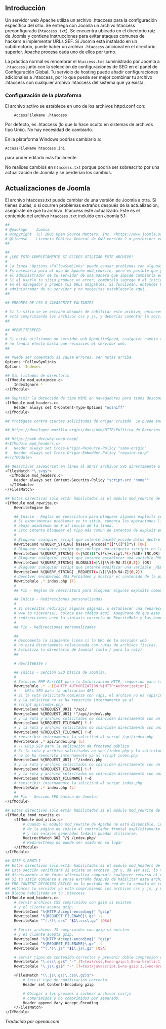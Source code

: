 <!-- Filename: Preconfigured_htaccess / Display title: El archivo htaccess.txt  -->

## Introducción

Un servidor web Apache utiliza un archivo .htaccess para la configuración específica del sitio.
Se entrega con Joomla un archivo htaccess preconfigurado (`htaccess.txt`). Se encuentra ubicado en el directorio raíz de Joomla y contiene instrucciones para evitar ataques comunes de hackers e implementar URLs SEF. Si Joomla está instalado en un subdirectorio, puede haber un archivo `.htaccess` adicional en el directorio superior. Apache procesa cada uno de ellos por turno.

La práctica normal es renombrar el `htaccess.txt` suministrado por Joomla a 
`.htaccess` junto con la selección de configuraciones de SEO en el panel de 
Configuración Global. Tu servicio de hosting puede añadir configuraciones 
adicionales a .htaccess, por lo que puede ser mejor combinar tu archivo 
.htaccess con cualquier archivo .htaccess del sistema que ya exista.

### Configuración de la plataforma

El archivo activo se establece en uno de los archivos httpd.conf con:
```
    AccessFileName .htaccess
```
Por defecto, es .htaccess (lo que lo hace oculto en sistemas de archivos tipo Unix). No hay necesidad de cambiarlo.

En la plataforma Windows podrías cambiarlo a:

    AccessFileName htaccess.ini

para poder editarlo más fácilmente.

No realices cambios en `htaccess.txt` porque podría ser sobrescrito por una 
actualización de Joomla y se perderían los cambios.

## Actualizaciones de Joomla

El archivo htaccess.txt puede cambiar de una versión de Joomla a otra. Si tienes dudas, o si ocurren problemas extraños después de la actualización, asegúrate de que tu archivo .htaccess esté actualizado. Este es el contenido del archivo `htaccess.txt` incluido con Joomla 5.1:

```bash
##
# @package    Joomla
# @copyright  (C) 2005 Open Source Matters, Inc. <https://www.joomla.org>
# @license    Licencia Pública General de GNU versión 2 o posterior; ver LICENSE.txt
##

##
# ¡LEE ESTO COMPLETAMENTE SI ELIGES UTILIZAR ESTE ARCHIVO!
#
# La línea 'Options +FollowSymLinks' puede causar problemas con algunas configuraciones de servidor.
# Es necesaria para el uso de Apache mod_rewrite, pero es posible que ya haya sido establecida por
# el administrador de tu servidor de una manera que impide cambiarla en este archivo .htaccess.
# Si al usarlo tu sitio produce un error, coméntalo (agrega # al inicio de la línea), recarga tu sitio
# en el navegador y prueba tus URLs amigables. Si funcionan, entonces ha sido establecido por el
# administrador de tu servidor y no necesitas establecerlo aquí.
##

## ERRORES DE CSS O JAVASCRIPT FALTANTES

# Si tu sitio se ve extraño después de habilitar este archivo, entonces probablemente tu servidor ya 
# está comprimiendo los archivos css y js, y deberías comentar la sección GZIP de este archivo.
##

## OPENLITESPEED
#
# Si estás utilizando un servidor web OpenLiteSpeed, cualquier cambio realizado en este archivo
# no tendrá efecto hasta que reinicies el servidor web.
##

## Puede ser comentado si causa errores, ver notas arriba.
Options +FollowSymlinks
Options -Indexes

## Sin listados de directorio
<IfModule mod_autoindex.c>
	IndexIgnore *
</IfModule>

## Suprimir la detección de tipo MIME en navegadores para tipos desconocidos
<IfModule mod_headers.c>
	Header always set X-Content-Type-Options "nosniff"
</IfModule>

## Protégete contra ciertas solicitudes de origen cruzado. Se puede encontrar más información aquí: 

## https://developer.mozilla.org/es/docs/Web/HTTP/Política_de_Recursos_de_Origen_Cruzado_(CORP)

## https://web.dev/why-coop-coep/
#<IfModule mod_headers.c>
#	Header always set Cross-Origin-Resource-Policy "same-origin"
#	Header always set Cross-Origin-Embedder-Policy "require-corp"
#</IfModule>

## Desactivar JavaScript en línea al abrir archivos SVG directamente o al incrustarlos con la etiqueta object
<FilesMatch "\.svg$">
  <IfModule mod_headers.c>
    Header always set Content-Security-Policy "script-src 'none'"
  </IfModule>
</FilesMatch>

## Estas directivas solo están habilitadas si el módulo mod_rewrite de Apache está habilitado
<IfModule mod_rewrite.c>
	RewriteEngine On

	## Inicio - Reglas de reescritura para bloquear algunos exploits comunes.
	# Si experimentas problemas en tu sitio, comenta las operaciones listadas
	# abajo añadiendo un # al inicio de la línea.
	# Esto intenta bloquear el tipo más común de intentos de exploit en Joomla!
	#
	# Bloquear cualquier script que intente base64_encode datos dentro de la URL.
	RewriteCond %{QUERY_STRING} base64_encode[^(]*\([^)]*\) [OR]
	# Bloquear cualquier script que incluya una etiqueta <script> en la URL.
	RewriteCond %{QUERY_STRING} (<|%3C)([^s]*s)+cript.*(>|%3E) [NC,OR]
	# Bloquear cualquier script que intente establecer una variable PHP GLOBALS vía URL.
	RewriteCond %{QUERY_STRING} GLOBALS(=|\[|\%[0-9A-Z]{0,2}) [OR]
	# Bloquear cualquier script que intente modificar una variable _REQUEST vía URL.
	RewriteCond %{QUERY_STRING} _REQUEST(=|\[|\%[0-9A-Z]{0,2})
	# Devolver encabezado 403 Forbidden y mostrar el contenido de la página de inicio raíz
	RewriteRule .* index.php [F]
	#
	## Fin - Reglas de reescritura para bloquear algunos exploits comunes.

	## Inicio - Redirecciones personalizadas
	#
	# Si necesitas redirigir algunas páginas, o establecer una redirección canónica no-www a
	# www (o viceversa), coloca ese código aquí. Asegúrate de que esas
	# redirecciones usen la sintaxis correcta de RewriteRule y las banderas [R=301,L].
	#
	## Fin - Redirecciones personalizadas

	##
	# Descomenta la siguiente línea si la URL de tu servidor web
	# no está directamente relacionada con rutas de archivos físicas.
	# Actualiza tu directorio de Joomla! (solo / para la raíz).
	##

	# RewriteBase /

	## Inicio - Sección SEO básica de Joomla!.
	#
	# Solución PHP FastCGI para la Autorización HTTP, requerida para la aplicación API
	RewriteRule .* - [E=HTTP_AUTHORIZATION:%{HTTP:Authorization}]
	# -- URLs SEO para la aplicación API
	# Si la ruta solicitada comienza con /api, el archivo no es /api/index.php
	# y la solicitud no se ha reescrito internamente ya al
	# script api/index.php
	RewriteCond %{REQUEST_URI} ^/api/
	RewriteCond %{REQUEST_URI} !^/api/index\.php
	# y la ruta y archivo solicitados no coinciden directamente con un archivo físico
	RewriteCond %{REQUEST_FILENAME} !-f
	# y la ruta y archivo solicitados no coinciden directamente con una carpeta física
	RewriteCond %{REQUEST_FILENAME} !-d
	# reescribir internamente la solicitud al script /api/index.php
	RewriteRule .* api/index.php [L]
	# -- URLs SEO para la aplicación de frontend pública
	# Si la ruta y archivo solicitados no son /index.php y la solicitud
	# no se ha reescrito internamente ya al script index.php
	RewriteCond %{REQUEST_URI} !^/index\.php
	# y la ruta y archivo solicitados no coinciden directamente con un archivo físico
	RewriteCond %{REQUEST_FILENAME} !-f
	# y la ruta y archivo solicitados no coinciden directamente con una carpeta física
	RewriteCond %{REQUEST_FILENAME} !-d
	# reescribir internamente la solicitud al script index.php
	RewriteRule .* index.php [L]
	#
	## Fin - Sección SEO básica de Joomla!.
</IfModule>

## Estas directivas solo están habilitadas si el módulo mod_rewrite de Apache está deshabilitado
<IfModule !mod_rewrite.c>
	<IfModule mod_alias.c>
		# Cuando el módulo mod_rewrite de Apache no está disponible, indicamos una redirección temporal
		# de la página de inicio al controlador frontal explícitamente para que el sitio web
		# y los enlaces generados todavía puedan utilizarse.
		RedirectMatch 302 ^/$ /index.php/
		# RedirectTemp no puede ser usado en su lugar
	</IfModule>
</IfModule>

## GZIP & BROTLI
## Estas directivas solo están habilitadas si el módulo mod_headers de Apache está habilitado.
## Esta sección verificará si existe un archivo .gz y, de ser así, lo transmitirá
## directamente o de forma alternativa comprimir cualquier recurso al vuelo
## Si tu sitio comienza a verse extraño después de habilitar este archivo, y ves 
## ERR_CONTENT_DECODING_FAILED en la pestaña de red de la consola de tu navegador,
## entonces tu servidor ya está comprimiendo los archivos css y js, y no necesitas esto
## Bloque habilitado en tu .htaccess
<IfModule mod_headers.c>
	# Servir archivos CSS comprimidos con gzip si existen
	# y el cliente acepta gzip.
	RewriteCond "%{HTTP:Accept-encoding}" "gzip"
	RewriteCond "%{REQUEST_FILENAME}\.gz" -s
	RewriteRule "^(.*)\.css" "$1\.css\.gz" [QSA]

	# Servir archivos JS comprimidos con gzip si existen
	# y el cliente acepta gzip.
	RewriteCond "%{HTTP:Accept-encoding}" "gzip"
	RewriteCond "%{REQUEST_FILENAME}\.gz" -s
	RewriteRule "^(.*)\.js" "$1\.js\.gz" [QSA]

	# Servir tipos de contenido correctos y prevenir doble compresión con mod_deflate.
	RewriteRule "\.css\.gz$" "-" [T=text/css,E=no-gzip:1,E=no-brotli:1]
	RewriteRule "\.js\.gz$" "-" [T=text/javascript,E=no-gzip:1,E=no-brotli:1]

	<FilesMatch "(\.js\.gz|\.css\.gz)$">
		# Servir tipo de codificación correcto.
		Header set Content-Encoding gzip

		# Obligar a los proxies a cachear archivos css/js
		# comprimidos y no comprimidos por separado.
		Header append Vary Accept-Encoding
	</FilesMatch>
</IfModule>
```

*Traducido por openai.com*  

